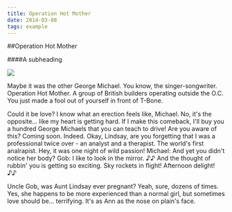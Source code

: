 ```yaml
---
title: Operation Hot Mother
date: 2014-03-08
tags: example
---
```


##Operation Hot Mother

####A subheading

<div class="image">
  <img src="http://goo.gl/c58fsg">
</div>

Maybe it was the other George Michael. You know, the singer-songwriter. Operation Hot Mother. A group of British builders operating outside the O.C. You just made a fool out of yourself in front of T-Bone.

Could it be love? I know what an erection feels like, Michael. No, it's the opposite… like my heart is getting hard. If I make this comeback, I'll buy you a hundred George Michaels that you can teach to drive! Are you aware of this? Coming soon. Indeed. Okay, Lindsay, are you forgetting that I was a professional twice over - an analyst and a therapist. The world's first analrapist. Hey, it was one night of wild passion! Michael: And yet you didn't notice her body? Gob: I like to look in the mirror. ♪♪ And the thought of rubbin' you is getting so exciting. Sky rockets in flight! Afternoon delight! ♪♪

Uncle Gob, was Aunt Lindsay ever pregnant? Yeah, sure, dozens of times. Yes, she happens to be more experienced than a normal girl, but sometimes love should be… terrifying. It's as Ann as the nose on plain's face.

